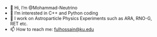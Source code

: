 - 👋 Hi, I’m @Mohammad-Neutrino
- 👀 I’m interested in C++ and Python coding
- 💞️ I work on Astroparticle Physics Experiments such as ARA, RNO-G, RET etc.
- 📫 How to reach me: fulhossain@ku.edu

<!---
Mohammad-Neutrino/Mohammad-Neutrino is a ✨ special ✨ repository because its `README.md` (this file) appears on your GitHub profile.
You can click the Preview link to take a look at your changes.
--->
